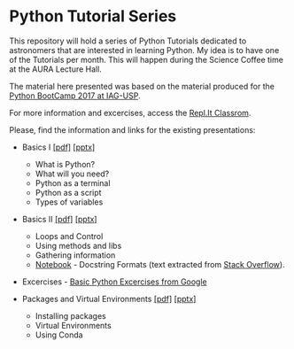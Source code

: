 # Python Tutorial Series

This repository will hold a series of Python Tutorials dedicated to astronomers that are interested in learning Python. My idea is to have one of the Tutorials per month. This will happen during the Science Coffee time at the AURA Lecture Hall.

The material here presented was based on the material produced for the [Python BootCamp 2017 at IAG-USP](https://github.com/b1quint/PythonBootcamp2017).

For more information and excercises, access the [Repl.It Classrom](https://repl.it/data/classrooms/share/35396e379378bdf971abf2ca1c83b3df).

Please, find the information and links for the existing presentations:

- Basics I [[pdf]](https://github.com/b1quint/Python-Tutorial-Series/blob/master/Presentations/Python%20Tutorial%20Series%20-%20Basics%20I.pdf) [[pptx]](https://github.com/b1quint/Python-Tutorial-Series/blob/master/Presentations/Python%20Tutorial%20Series%20-%20Basics%20I.pptx)
  - What is Python?
  - What will you need?
  - Python as a terminal
  - Python as a script
  - Types of variables

- Basics II [[pdf]](https://github.com/b1quint/Python-Tutorial-Series/blob/master/Presentations/Python%20Tutorial%20Series%20-%20Basics%20II.pdf) [[pptx]](https://github.com/b1quint/Python-Tutorial-Series/blob/master/Presentations/Python%20Tutorial%20Series%20-%20Basics%20II.pptx)
  - Loops and Control
  - Using methods and libs
  - Gathering information
  - [Notebook](https://github.com/b1quint/Python-Tutorial-Series/blob/master/Notebooks/PTS%20Basics%20II%20-%20Docstring%20Format.ipynb) - Docstring Formats (text extracted from [Stack Overflow](https://stackoverflow.com/questions/3898572/what-is-the-standard-python-docstring-format?utm_medium=organic&utm_source=google_rich_qa&utm_campaign=google_rich_qa)).

- Excercises - [Basic Python Excercises from Google](https://developers.google.com/edu/python/exercises/basic)
  
- Packages and Virtual Environments [[pdf]](https://github.com/b1quint/Python-Tutorial-Series/raw/master/Presentations/Python%20Tutorial%20Series%20-%20Packages%20and%20Virtual%20Envs.pdf) [[pptx]](https://github.com/b1quint/Python-Tutorial-Series/raw/master/Presentations/Python%20Tutorial%20Series%20-%20Packages%20and%20Virtual%20Envs.pptx)
  - Installing packages 
  - Virtual Environments
  - Using Conda

    
